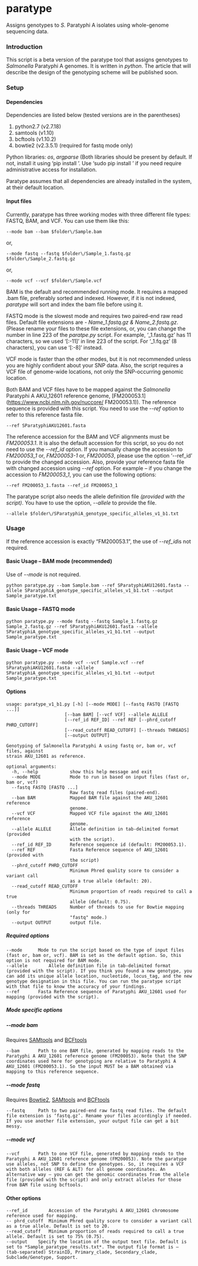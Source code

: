 # paratype
Assigns genotypes to *S.* Paratyphi A isolates using whole-genome sequencing data.

### Introduction
This script is a beta version of the paratype tool that assigns genotypes to *Salmonella* Paratyphi A genomes. It is written in *python*.
The article that will describe the design of the genotyping scheme will be published soon. 

### Setup
#### Dependencies
Dependencies are listed below (tested versions are in the parentheses)
1. python2.7 (v2.7.18)
2. samtools (v1.10)
3. bcftools (v1.10.2)
4. bowtie2 (v2.3.5.1) (required for fastq mode only)

Python libraries: *os*, *argparse* 
(Both libraries should be present by default. If not, install it using ‘pip install <libraryname>’. Use ‘sudo pip install <libraryname>’ if you need require administrative access for installation. 

Paratype assumes that all dependencies are already installed in the system, at their default location. 

#### Input files
Currently, paratype has three working modes with three different file types: FASTQ, BAM, and VCF. You can use them like this:
```
--mode bam --bam $folder\/Sample.bam
```
or, 
```
--mode fastq --fastq $folder\/Sample_1.fastq.gz $folder\/Sample_2.fastq.gz
```
or, 
```
--mode vcf --vcf $folder\/Sample.vcf
```
BAM is the default and recommended running mode. It requires a mapped .bam file, preferably sorted and indexed. However, if it is not indexed, *paratype* will sort and index the bam file before using it. 

FASTQ mode is the slowest mode and requires two paired-end raw read files. Default file extensions are - *Name_1.fastq.gz & Name_2.fastq.gz*. (Please rename your files to these file extensions, or, you can change the number in line 223 of the *paratpe.py* script. For example, ‘_1.fastq.gz’ has 11 characters, so we used ‘[:-11]’ in line 223 of the script. For ‘_1.fq.gz’ (8 characters), you can use ‘[:-8]’ instead. 

VCF mode is faster than the other modes, but it is not recommended unless you are highly confident about your SNP data. Also, the script requires a VCF file of genome-wide locations, not only the SNP-occurring genomic location. 

Both BAM and VCF files have to be mapped against the *Salmonella* Paratyphi A AKU_12601 reference genome, [FM200053.1](https://www.ncbi.nlm.nih.gov/nuccore/ FM200053.1)). The reference sequence is provided with this script. You need to use the *--ref* option to refer to this reference fasta file. 
```
--ref SParatyphiAKU12601.fasta
```
The reference accession for the BAM and VCF alignments must be *FM200053.1*. It is also the default accession for this script, so you do not need to use the *--ref_id* option. If you manually change the accession to *FM200053_1* or, *FM200053-1* or, *FM200053*, please use the option ‘--ref_id’ to provide the changed accession. Also, provide your reference fasta file with changed accession using *--ref* option. For example – if you change the accession to *FM200053_1*, you can use the following options:

```
--ref FM200053_1.fasta --ref_id FM200053_1
```
The paratype script also needs the allele definition file *(provided with the script)*. You have to use the option, *--allele* to provide the file. 
```
--allele $folder\/SParatyphiA_genotype_specific_alleles_v1_b1.txt
```

### Usage
If the reference accession is exactly “FM200053.1”, the use of *--ref_id*is not required.

#### Basic Usage – BAM mode (recommended)
Use of *--mode* is not required. 
```
python paratype.py --bam Sample.bam --ref SParatyphiAKU12601.fasta --allele SParatyphiA_genotype_specific_alleles_v1_b1.txt --output Sample_paratype.txt
```

#### Basic Usage – FASTQ mode
```
python paratype.py --mode fastq --fastq Sample_1.fastq.gz Sample_2.fastq.gz --ref SParatyphiAKU12601.fasta --allele SParatyphiA_genotype_specific_alleles_v1_b1.txt --output Sample_paratype.txt
```

#### Basic Usage – VCF mode
```
python paratype.py --mode vcf --vcf Sample.vcf --ref SParatyphiAKU12601.fasta --allele SParatyphiA_genotype_specific_alleles_v1_b1.txt --output Sample_paratype.txt
```

#### Options

```
usage: paratype_v1_b1.py [-h] [--mode MODE] [--fastq FASTQ [FASTQ ...]]
                      [--bam BAM] [--vcf VCF] --allele ALLELE
                      [--ref_id REF_ID] --ref REF [--phrd_cutoff PHRD_CUTOFF]
                      [--read_cutoff READ_CUTOFF] [--threads THREADS]
                      [--output OUTPUT]

Genotyping of Salmonella Paratyphi A using fastq or, bam or, vcf files, against
strain AKU_12601 as reference.

optional arguments:
  -h, --help            show this help message and exit
  --mode MODE           Mode to run in based on input files (fast or, bam or, vcf)
  --fastq FASTQ [FASTQ ...]
                        Raw fastq read files (paired-end).
  --bam BAM             Mapped BAM file against the AKU_12601 reference
                        genome.
  --vcf VCF             Mapped VCF file against the AKU_12601 reference
                        genome.
  --allele ALLELE       Allele definition in tab-delimited format (provided
                        with the script).
  --ref_id REF_ID       Reference sequence id (default: FM200053.1).
  --ref REF             Fasta Reference sequence of AKU_12601 (provided with
                        the script)
  --phrd_cutoff PHRD_CUTOFF
                        Minimum Phred quality score to consider a variant call
                        as a true allele (default: 20).
  --read_cutoff READ_CUTOFF
                        Minimum proportion of reads required to call a true
                        allele (default: 0.75).
  --threads THREADS     Number of threads to use for Bowtie mapping (only for
                        "fastq" mode.)
  --output OUTPUT       output file.
```

##### Required options
```
--mode		Mode to run the script based on the type of input files (fast or, bam or, vcf). BAM is set as the default option. So, this option is not required for BAM mode. 
--allele		Allele definition file in tab-delimited format (provided with the script). If you think you found a new genotype, you can add its unique allele location, nucleotide, locus_tag, and the new genotype designation in this file. You can run the paratype script with that file to know the accuracy of your findings.  
--ref		Fasta Reference sequence of Paratyphi AKU_12601 used for mapping (provided with the script).
```

##### Mode specific options
##### --mode bam
Requires [SAMtools](http://samtools.sourceforge.net/) and [BCFtools](https://samtools.github.io/bcftools/)
```
--bam		Path to one BAM file, generated by mapping reads to the Paratyphi A AKU_12601 reference genome (FM200053). Note that the SNP coordinates used here for genotyping are relative to Paratyphi A AKU_12601 (FM200053.1). So the input MUST be a BAM obtained via mapping to this reference sequence.
```

##### --mode fastq
Requires [Bowtie2]( http://bowtie-bio.sourceforge.net/bowtie2/), [SAMtools](http://samtools.sourceforge.net/) and [BCFtools](https://samtools.github.io/bcftools/)
```
--fastq		Path to two paired-end raw fastq read files. The default file extension is ‘fastq.gz’. Rename your files accordingly if needed. If you use another file extension, your output file can get a bit messy. 
```

##### --mode vcf
```
--vcf		Path to one VCF file, generated by mapping reads to the Paratyphi A AKU_12601 reference genome (FM200053). Note the paratype use alleles, not SNP to define the genotypes. So, it requires a VCF with both alleles (REF & ALT) for all genome coordinates. An alternative way – you can get the genomic coordinates from the allele file (provided with the script) and only extract alleles for those from BAM file using bcftools. 
```

#### Other options
```
--ref_id		Accession of the Paratyphi A AKU_12601 chromosome reference used for mapping.
-- phrd_cutoff	Minimum Phred quality score to consider a variant call as a true allele. Default is set to 20.
--read_cutoff	Minimum proportion of reads required to call a true allele. Default is set to 75% (0.75).
--output	Specify the location of the output text file. Default is set to *Sample_paratype_results.txt*. The output file format is – (tab-separated) StrainID, Primary_clade, Secondary_clade, Subclade/Genotype, Support.
```
